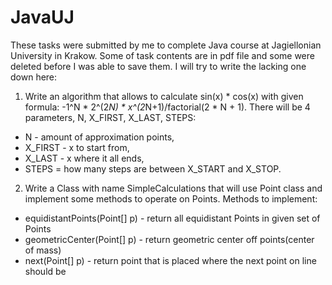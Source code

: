 # JavaUJ

These tasks were submitted by me to complete Java course at Jagiellonian University in Krakow.
Some of task contents are in pdf file and some were deleted before I was able to save them. 
I will try to write the lacking one down here:
1. Write an algorithm that allows to calculate sin(x) * cos(x) with given formula: -1^N * 2^(2*N) * x^(2*N+1)/factorial(2 * N + 1). There will be 4 parameters, N, X_FIRST, X_LAST, STEPS:

 - N - amount of approximation points, 
 - X_FIRST - x to start from, 
 - X_LAST - x where it all ends, 
 - STEPS = how many steps are between X_START and X_STOP.


2. Write a Class with name SimpleCalculations that will use Point class and implement some methods to operate on Points. Methods to implement:
 - equidistantPoints(Point[] p) - return all equidistant Points in given set of Points
 - geometricCenter(Point[] p) - return geometric center off points(center of mass)
 - next(Point[] p) - return point that is placed where the next point on line should be



